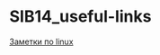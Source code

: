 # SIB14_useful-links

[Заметки по linux](https://github.com/Tatoxer/SIB14_useful-links/tree/main/LINUX_help)
